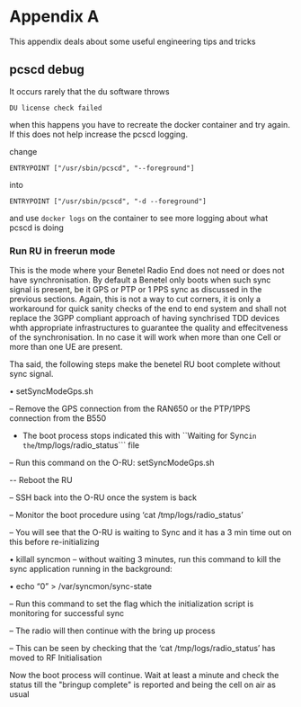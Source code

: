 # Appendix A

This appendix deals about some useful engineering tips and tricks

## pcscd debug
It occurs rarely that the du software throws
```
DU license check failed
```
when this happens you have to recreate the docker container and try again.
If this does not help increase the pcscd logging.

change 
```
ENTRYPOINT ["/usr/sbin/pcscd", "--foreground"]
```

into

```
ENTRYPOINT ["/usr/sbin/pcscd", "-d --foreground"]
```

and  use ``` docker logs ``` on the container to see more logging about what pcscd is doing

### Run RU in freerun mode
This is the mode where your Benetel Radio End does not need or does not have synchronisation. By default a Benetel only boots when such sync signal is present, be it GPS or PTP or 1 PPS sync as discussed in the previous sections. Again, this is not a way to cut corners, it is only a workaround for quick sanity checks of the end to end system and shall not replace the 3GPP compliant approach of having synchrised TDD devices whth appropriate infrastructures to guarantee the quality and effecitveness of the synchronisation. In no case it will work when more than one Cell or more than one UE are present.


Tha said, the following steps make the benetel RU boot complete without sync signal.


• setSyncModeGps.sh

–  Remove the GPS connection from the RAN650 or the PTP/1PPS connection from the B550

- The boot process stops indicated this with ``Waiting for Sync``` in the ```/tmp/logs/radio_status``` file

–  Run this command on the O-RU:  setSyncModeGps.sh

-- Reboot the RU

–  SSH back into the O-RU once the system is back

–  Monitor the boot procedure using ‘cat /tmp/logs/radio_status’

–  You will see that the O-RU is waiting to Sync and it has a 3 min time out on this before re-initializing

• killall syncmon
– without waiting 3 minutes, run this command to kill the sync application running in the background:

• echo “0” > /var/syncmon/sync-state

–  Run this command to set the flag which the initialization script is monitoring for successful sync

–  The radio will then continue with the bring up process

–  This can be seen by checking that the ‘cat /tmp/logs/radio_status’ has moved to RF Initialisation


Now the boot process will continue. Wait at least a minute and check the status till the "bringup complete" is reported and being the cell on air as usual 

